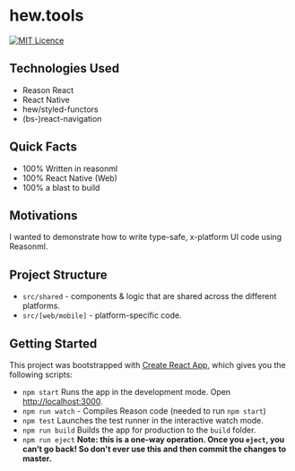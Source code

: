 # hew.tools

[![MIT Licence](https://badges.frapsoft.com/os/mit/mit.svg?v=103)](https://opensource.org/licenses/mit-license.php)

## Technologies Used

 * Reason React
 * React Native
 * hew/styled-functors
 * (bs-)react-navigation

## Quick Facts

 * 100% Written in reasonml
 * 100% React Native (Web)
 * 100% a blast to build

## Motivations

I wanted to demonstrate how to write type-safe, x-platform UI code using Reasonml.

## Project Structure 

* `src/shared` - components & logic that are shared across the different platforms.
* `src/[web/mobile]` - platform-specific code.

## Getting Started

This project was bootstrapped with [Create React App](https://github.com/facebook/create-react-app), which gives you the following scripts:

* `npm start` Runs the app in the development mode. Open [http://localhost:3000](http://localhost:3000).
* `npm run watch` - Compiles Reason code (needed to run `npm start`)
* `npm test` Launches the test runner in the interactive watch mode.
* `npm run build` Builds the app for production to the `build` folder.
* `npm run eject` **Note: this is a one-way operation. Once you `eject`, you can’t go back! So don't ever use this and then commit the changes to master.**

